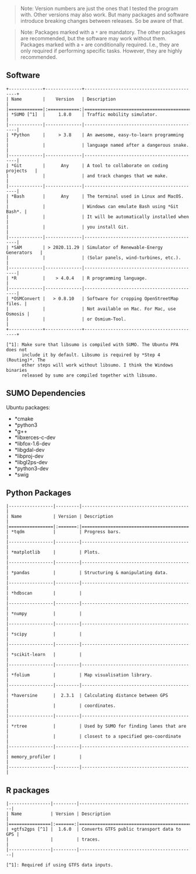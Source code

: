 > Note: Version numbers are just the ones that I tested the program with. Other 
> versions may also work. But many packages and software introduce breaking 
> changes between releases. So be aware of that.

> Note: Packages marked with a `*` are mandatory. The other packages are 
> recommended, but the software may work without them. Packages marked with a
> `+` are conditionally required. I.e., they are only required if performing 
> specific tasks. However, they are highly recommended.


Software
--------

    +-------------+--------------+--------------------------------------------+
    | Name        |    Version   | Description                                |
    |=============|:============:|============================================|
    | *SUMO [^1]  |     1.8.0    | Traffic mobility simulator.                |
    |-------------|--------------|--------------------------------------------|
    | *Python     |     > 3.8    | An awesome, easy-to-learn programming      |
    |             |              | language named after a dangerous snake.    |
    |-------------|--------------|--------------------------------------------|
    | *Git        |      Any     | A tool to collaborate on coding projects   |
    |             |              | and track changes that we make.            |
    |-------------|--------------|--------------------------------------------|
    | *Bash       |      Any     | The terminal used in Linux and MacOS.      |
    |             |              | Windows can emulate Bash using *Git Bash*. |
    |             |              | It will be automatically installed when    |
    |             |              | you install Git.                           |
    |-------------|--------------|--------------------------------------------|
    | *SAM        | > 2020.11.29 | Simulator of Renewable-Energy Generators   |
    |             |              | (Solar panels, wind-turbines, etc.).       |
    |-------------|--------------|--------------------------------------------|
    | *R          |    > 4.0.4   | R programming language.                    |
    |-------------|--------------|--------------------------------------------|
    | *OSMConvert |   > 0.8.10   | Software for cropping OpenStreetMap files. |
    |             |              | Not available on Mac. For Mac, use Osmosis |
    |             |              | or Osmium-Tool.                            |
    +-------------+--------------+--------------------------------------------+

    [^1]: Make sure that libsumo is compiled with SUMO. The Ubuntu PPA does not 
          include it by default. Libsumo is required by *Step 4 (Routing)*. The 
          other steps will work without libsumo. I think the Windows binaries 
          released by sumo are compiled together with libsumo.

SUMO Dependencies
-----------------
Ubuntu packages:
- *cmake 
- *python3 
- *g++ 
- *libxerces-c-dev 
- *libfox-1.6-dev 
- *libgdal-dev 
- *libproj-dev 
- *libgl2ps-dev 
- *python3-dev 
- *swig  <!-- I think... -->


Python Packages
---------------

    |-----------------|---------|-----------------------------------------|
    | Name            | Version | Description                             |
    |=================|:=======:|=========================================|
    | *tqdm           |         | Progress bars.                          |
    |-----------------|---------|-----------------------------------------|
    | *matplotlib     |         | Plots.                                  |
    |-----------------|---------|-----------------------------------------|
    | *pandas         |         | Structuring & manipulating data.        |
    |-----------------|---------|-----------------------------------------|
    | *hdbscan        |         |                                         |
    |-----------------|---------|-----------------------------------------|
    | *numpy          |         |                                         |
    |-----------------|---------|-----------------------------------------|
    | *scipy          |         |                                         |
    |-----------------|---------|-----------------------------------------|
    | *scikit-learn   |         |                                         |
    |-----------------|---------|-----------------------------------------|
    | *folium         |         | Map visualisation library.              |
    |-----------------|---------|-----------------------------------------|
    | *haversine      |  2.3.1  | Calculating distance between GPS        |
    |                 |         | coordinates.                            |
    |-----------------|---------|-----------------------------------------|
    | *rtree          |         | Used by SUMO for finding lanes that are |
    |                 |         | closest to a specified geo-coordinate   |
    |-----------------|---------|-----------------------------------------|
    | memory_profiler |         |                                         |
    |-----------------|---------|-----------------------------------------|


R packages
----------

    |----------------|---------|--------------------------------------------|
    | Name           | Version | Description                                |
    |================|:=======:|============================================|
    | +gtfs2gps [^1] |  1.6.0  | Converts GTFS public transport data to GPS |
    |                |         | traces.                                    |
    |----------------|---------|--------------------------------------------|

    [^1]: Required if using GTFS data inputs.



